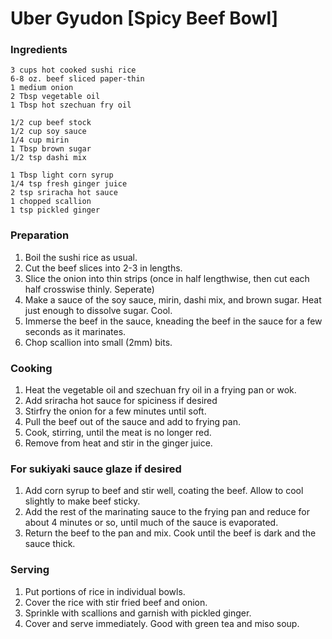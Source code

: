 #   Uber Gyudon [Spicy Beef Bowl]
	
### Ingredients

	3 cups hot cooked sushi rice
	6-8 oz. beef sliced paper-thin
	1 medium onion
	2 Tbsp vegetable oil
	1 Tbsp hot szechuan fry oil

	1/2 cup beef stock
	1/2 cup soy sauce
	1/4 cup mirin
	1 Tbsp brown sugar
	1/2 tsp dashi mix

	1 Tbsp light corn syrup
	1/4 tsp fresh ginger juice
	2 tsp sriracha hot sauce
	1 chopped scallion
	1 tsp pickled ginger

### Preparation

1. Boil the sushi rice as usual.
2. Cut the beef slices into 2-3 in lengths. 
3. Slice the onion into thin strips (once in half lengthwise, then cut each half crosswise thinly. Seperate)
4. Make a sauce of the soy sauce, mirin, dashi mix, and brown sugar. Heat just enough to dissolve sugar. Cool.
5. Immerse the beef in the sauce, kneading the beef in the sauce for a few seconds as it marinates.
6. Chop scallion into small (2mm) bits.

### Cooking

1. Heat the vegetable oil and szechuan fry oil in a frying pan or wok. 
2. Add sriracha hot sauce for spiciness if desired
3. Stirfry the onion for a few minutes until soft.
4. Pull the beef out of the sauce and add to frying pan. 
5. Cook, stirring, until the meat is no longer red. 
6. Remove from heat and stir in the ginger juice.

### For sukiyaki sauce glaze if desired

1. Add corn syrup to beef and stir well, coating the beef. Allow to cool slightly to make beef sticky.
2. Add the rest of the marinating sauce to the frying pan and reduce for about 4 minutes or so, until much of the sauce is evaporated.
3. Return the beef to the pan and mix. Cook until the beef is dark and the sauce thick.

### Serving

1. Put portions of rice in individual bowls.
2. Cover the rice with stir fried beef and onion. 
3. Sprinkle with scallions and garnish with pickled ginger.
4. Cover and serve immediately. Good with green tea and miso soup.


